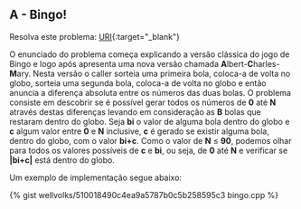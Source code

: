 
## A - Bingo!

Resolva este problema:
[URI][uri-1136]{:target="_blank"}

O enunciado do problema começa explicando a versão clássica do jogo de Bingo e logo após apresenta uma nova versão chamada **A**lbert-**C**harles-**M**ary.  Nesta versão o caller sorteia uma primeira bola, coloca-a de volta no globo, sorteia uma segunda bola, coloca-a de volta no globo e então anuncia a diferença absoluta entre os números das duas bolas. O problema consiste em descobrir se é possível gerar todos os números de **0** até **N** através destas diferenças levando em consideração as **B** bolas que restaram dentro do globo.  Seja **bi** o valor de alguma bola dentro do globo e **c** algum valor entre **0** e **N** inclusive, **c** é gerado se existir alguma bola, dentro do globo, com o valor **bi+c**. Como o valor de **N** ≤ **90**, podemos olhar para todos os valores possíveis de **c** e **bi**, ou seja, de **0** até **N** e verificar se **|bi+c|** está dentro do globo.

Um exemplo de implementação segue abaixo:

{% gist wellvolks/510018490c4ea9a5787b0c5b258595c3 bingo.cpp %}

[uri-1136]:		https://www.urionlinejudge.com.br/judge/pt/problems/view/1136
